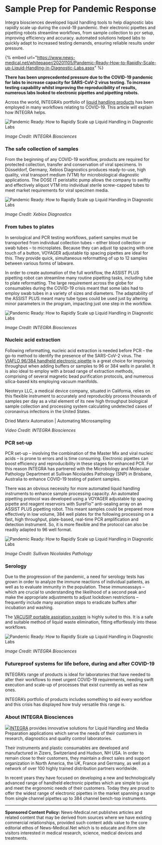 # Sample Prep for Pandemic Response

Integra biosciences developed liquid handling tools to help diagnostic labs rapidly scale up during the covid-19 pandemic. their electronic pipettes and pipetting robots streamline workflows, from sample collection to pcr setup, improving efficiency and accuracy. automated solutions helped labs to quickly adapt to increased testing demands, ensuring reliable results under pressure.

{% embed url="https://www.news-medical.net/whitepaper/20201105/Pandemic-Ready-How-to-Rapidly-Scale-up-Liquid-Handling-in-Diagnostic-Labs.aspx" %}

**There has been unprecedented pressure due to the COVID-19 pandemic for labs to increase capacity for SARS-CoV-2 virus testing. To increase testing capability whilst improving the reproducibility of results, numerous labs looked to electronic pipettes and pipetting robots.**

Across the world, INTEGRA’s portfolio of [liquid handling products](https://www.integra-biosciences.com/united-kingdom/en/electronic-pipettes/viaflo) has been employed in many workflows relating to COVID-19. This article will explain how INTEGRA helps.

![Pandemic Ready: How to Rapidly Scale up Liquid Handling in Diagnostic Labs](https://d2jx2rerrg6sh3.cloudfront.net/image-handler/picture/2020/11/1-2.jpg)

_Image Credit: INTEGRA Biosciences_

### **The safe collection of samples**

From the beginning of any COVID-19 workflow, products are required for protected collection, transfer and conservation of viral specimens. In Düsseldorf, Germany, Xebios Diagnostics produces ready-to-use, high quality, viral transport medium (VTM) for microbiological diagnostic applications. The DOSE IT peristaltic pump allows the company to swiftly and effectively aliquot VTM into individual sterile screw-capped tubes to meet market requirements for viral specimen media.

![Pandemic Ready: How to Rapidly Scale up Liquid Handling in Diagnostic Labs](https://d2jx2rerrg6sh3.cloudfront.net/image-handler/picture/2020/11/2-2.jpg)

_Image Credit: Xebios Diagnostics_

### **From tubes to plates**

In serological and PCR testing workflows, patient samples must be transported from individual collection tubes – either blood collection or swab tubes – to microplates.  Because they can adjust tip spacing with one touch of a button, VOYAGER adjustable tip spacing pipettes are ideal for this. They provide quick, simultaneous reformatting of up to 12 samples between various forms of labware.

In order to create automation of the full workflow, the ASSIST PLUS pipetting robot can streamline many routine pipetting tasks, including tube to plate reformatting. The large requirement across the globe for consumables during the COVID-19 crisis meant that some labs had to employ swab tubes in a variety of sizes and diameters. The adaptability of the ASSIST PLUS meant many tube types could be used just by altering minor parameters in the program, impacting just one step in the workflow.

![Pandemic Ready: How to Rapidly Scale up Liquid Handling in Diagnostic Labs](https://d2jx2rerrg6sh3.cloudfront.net/image-handler/picture/2020/11/3-2.jpg)

_Image Credit: INTEGRA Biosciences_

### **Nucleic acid extraction**

Following reformatting, nucleic acid extraction is needed before PCR – the go-to method to identify the presence of the SARS-CoV-2 virus. The [VIAFLO 96/384 handheld electronic pipette](https://www.integra-biosciences.com/united-kingdom/en/electronic-pipettes/viaflo) is a great choice for improving throughput when adding buffers or samples to 96 or 384 wells in parallel. It is also ideal to employ with a broad range of extraction methods, comprising of several magnetic bead purification protocols, and numerous silica-based kits employing vacuum manifolds.

Neoteryx LLC, a medical device company, situated in California, relies on this flexible instrument to accurately and reproducibly process thousands of samples per day as a vital element of its new high throughput biological sample collection and processing system calculating undetected cases of coronavirus infections in the United States.

Dried Matrix Automation | Automating Microsampling

_Video Credit: INTEGRA Biosciences_

### **PCR set-up**

PCR set-up – involving the combination of the Master Mix and viral nucleic acids – is prone to errors and is time consuming. Electronic pipettes can boost efficiency and reproducibility in these stages for enhanced PCR. For this reason INTEGRA has partnered with the Microbiology and Molecular Pathology Department at Sullivan Nicolaides Pathology (SNP) in Brisbane, Australia to enhance COVID-19 testing of patient samples.

There was an obvious necessity for more automated liquid handling instruments to enhance sample processing capacity.  An automated pipetting protocol was developed using a VOYAGER adjustable tip spacing pipette and reagent reservoirs with SureFlo™ anti-sealing array on an ASSIST PLUS pipetting robot. This meant samples could be prepared more effectively in low volume, 384 well plates for the following processing on a fast, high throughput, plate-based, real-time PCR amplification and detection instrument. So, it is more flexible and the protocol can also be readily adapted to 96 well format.

![Pandemic Ready: How to Rapidly Scale up Liquid Handling in Diagnostic Labs](https://d2jx2rerrg6sh3.cloudfront.net/image-handler/picture/2020/11/4-4.jpg)

_Image Credit: Sullivan Nicolaides Pathology_

### **Serology**

Due to the progression of the pandemic, a need for serology tests has grown in order to analyze the immune reactions of individual patients, as well as to evaluate immunity in the population. These immunoassays – which are crucial to understanding the likelihood of a second peak and make the appropriate adjustments to adjust lockdown restrictions – frequently include many aspiration steps to eradicate buffers after incubation and washing.

The [VACUSIP portable aspiration system](https://www.integra-biosciences.com/united-kingdom/en/electronic-pipettes/viaflo) is highly suited to this. It is a safe and suitable method of liquid waste elimination, fitting effortlessly into these workflows.

![Pandemic Ready: How to Rapidly Scale up Liquid Handling in Diagnostic Labs](https://d2jx2rerrg6sh3.cloudfront.net/image-handler/picture/2020/11/5-1.jpg)

_Image Credit: INTEGRA Biosciences_

### **Futureproof systems for life before, during and after COVID-19**

INTEGRA’s range of products is ideal for laboratories that have needed to alter their workflows to meet urgent COVID-19 requirements, needing swift execution and scale-up of processes that exist currently as well as new ones.

INTEGRA’s portfolio of products includes something to aid every workflow and this crisis has displayed how truly versatile this range is.

### About INTEGRA Biosciences

[![](https://d2jx2rerrg6sh3.cloudfront.net/image-handler/picture/2014/11/INTEGRA.jpg)INTEGRA](https://www.integra-biosciences.com/united-kingdom/en/electronic-pipettes/viaflo) provides innovative solutions for Liquid Handling and Media Preparation applications which serve the needs of their customers in research, diagnostics and quality control laboratories.

Their instruments and plastic consumables are developed and manufactured in Zizers, Switzerland and Hudson, NH USA. In order to remain close to their customers, they maintain a direct sales and support organization in North America, the UK, France and Germany, as well as a network of over 100 highly trained distribution partners worldwide.

In recent years they have focused on developing a new and technologically advanced range of handheld electronic pipettes which are simple to use and meet the ergonomic needs of their customers. Today they are proud to offer the widest range of electronic pipettes in the market spanning a range from single channel pipettes up to 384 channel bench-top instruments.

***

**Sponsored Content Policy:** News-Medical.net publishes articles and related content that may be derived from sources where we have existing commercial relationships, provided such content adds value to the core editorial ethos of News-Medical.Net which is to educate and iform site visitors interested in medical research, science, medical devices and treatments.
